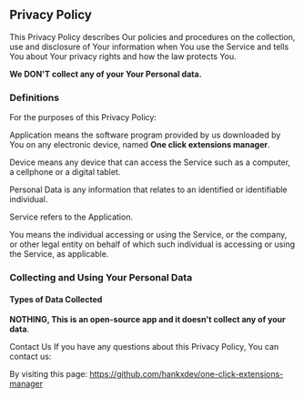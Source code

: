 ## Privacy Policy

This Privacy Policy describes Our policies and procedures on the collection, use and disclosure of Your information when You use the Service and tells You about Your privacy rights and how the law protects You.

**We DON'T collect any of your Your Personal data.**


### Definitions
For the purposes of this Privacy Policy:

Application means the software program provided by us downloaded by You on any electronic device, named **One click extensions manager**.

Device means any device that can access the Service such as a computer, a cellphone or a digital tablet.

Personal Data is any information that relates to an identified or identifiable individual.

Service refers to the Application.

You means the individual accessing or using the Service, or the company, or other legal entity on behalf of which such individual is accessing or using the Service, as applicable.

### Collecting and Using Your Personal Data
#### Types of Data Collected

**NOTHING, This is an open-source app and it doesn't collect any of your data**. 

Contact Us
If you have any questions about this Privacy Policy, You can contact us:

By visiting this page: https://github.com/hankxdev/one-click-extensions-manager

